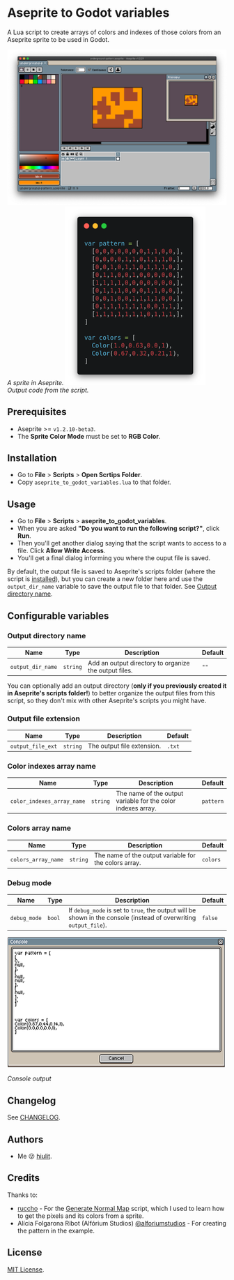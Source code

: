 # Aseprite to Godot variables

A Lua script to create arrays of colors and indexes of those colors from an Aseprite sprite to be used in Godot.

![Aseprite](/examples/aseprite.png)
*A sprite in Aseprite.*
![Code](/examples/code.png)
*Output code from the script.*

## Prerequisites

* Aseprite >= `v1.2.10-beta3`.
* The **Sprite Color Mode** must be set to **RGB Color**.

## Installation

* Go to **File** > **Scripts** > **Open Scrtips Folder**.
* Copy `aseprite_to_godot_variables.lua` to that folder.


## Usage

* Go to **File** > **Scripts** > **aseprite_to_godot_variables**. 
* When you are asked **"Do you want to run the following script?"**, click **Run**.
* Then you'll get another dialog saying that the script wants to access to a file. Click **Allow Write Access**.
* You'll get a final dialog informing you where the ouput file is saved.

By default, the output file is saved to Aseprite's scripts folder (where the script is [installed](/#installation)), but you can create a new folder here and use the `output_dir_name` variable to save the output file to that folder. See [Output directory name](/#output-directory-name).

## Configurable variables

### Output directory name

| Name | Type | Description | Default |
| ---- | ---- | ----------- | ------- |
| `output_dir_name` | `string` | Add an output directory to organize the output files. | `""` |

You can optionally add an output directory (**only if you previously created it in Aseprite's scripts folder!**) to better organize the output files from this script, so they don't mix with other Aseprite's scripts you might have.

### Output file extension

| Name | Type | Description | Default |
| ---- | ---- | ----------- | ------- |
| `output_file_ext` | `string` | The output file extension. | `.txt` |

### Color indexes array name

| Name | Type | Description | Default |
| ---- | ---- | ----------- | ------- |
| `color_indexes_array_name` | `string` | The name of the output variable for the color indexes array. | `pattern` |

### Colors array name

| Name | Type | Description | Default |
| ---- | ---- | ----------- | ------- |
| `colors_array_name` | `string` | The name of the output variable for the colors array. | `colors` |

### Debug mode

| Name | Type | Description | Default |
| ---- | ---- | ----------- | ------- |
| `debug_mode` | `bool` | If `debug_mode` is set to `true`, the output will be shown in the console (instead of overwriting `output_file`). | `false` |

![Console output](/examples/console-output.png)

*Console output*

## Changelog

See [CHANGELOG](/CHANGELOG.md).

## Authors

* Me 😛  [hiulit](https://github.com/hiulit).

## Credits

Thanks to:

* [ruccho](https://github.com/ruccho) - For the [Generate Normal Map](https://gist.github.com/ruccho/efa1139ddd6da6d4d22def161209d2e7) script, which I used to learn how to get the pixels and its colors from a sprite.
* Alícia Folgarona Ribot (Alfórium Studios) [@alforiumstudios](https://twitter.com/alforiumstudios) - For creating the pattern in the example.

## License

[MIT License](/LICENSE).

